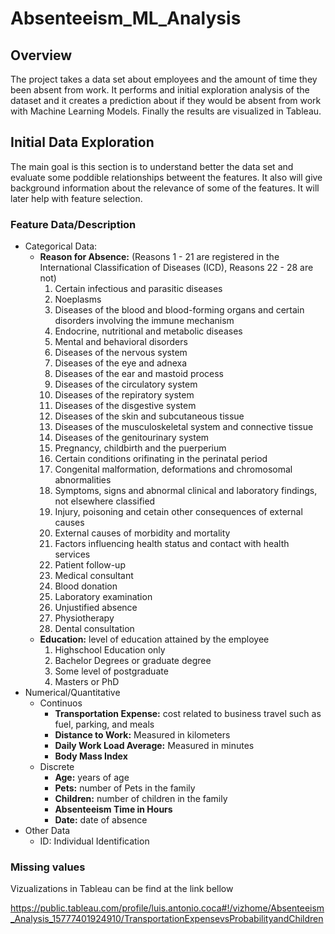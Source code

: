 # Absenteeism_ML_Analysis
## Overview
The project takes a data set about employees and the amount of time they been absent from work. It performs and initial exploration analysis of the dataset and it creates a prediction about if they would be absent from work with Machine Learning Models. Finally the results are visualized in Tableau.

## Initial Data Exploration
The main goal is this section is to understand better the data set and evaluate some poddible relationships betweent the features. It also will give background information about the relevance of some of the features. It will later help with feature selection.

### Feature Data/Description
+ Categorical Data:
    + **Reason for Absence:** (Reasons 1 - 21 are registered in the International Classification of Diseases (ICD), Reasons 22 - 28 are not)
        1) Certain infectious and parasitic diseases
        2. Noeplasms
        3. Diseases of the blood and blood-forming organs and certain disorders involving the immune mechanism
        4. Endocrine, nutritional and metabolic diseases
        5. Mental and behavioral disorders
        6. Diseases of the nervous system
        7. Diseases of the eye and adnexa
        8. Diseases of the ear and mastoid process
        9. Diseases of the circulatory system
        10. Diseases of the repiratory system
      11. Diseases of the disgestive system
      12. Diseases of the skin and subcutaneous tissue
      13. Diseases of the musculoskeletal system and connective tissue
      14. Diseases of the genitourinary system
      15. Pregnancy, childbirth and the puerperium
      16. Certain conditions orifinating in the perinatal period
      17. Congenital malformation, deformations and chromosomal abnormalities
      18. Symptoms, signs and abnormal clinical and laboratory findings, not elsewhere classified
      19. Injury, poisoning and cetain other consequences of external causes
      20. External causes of morbidity and mortality
      21. Factors influencing health status and contact with health services
      22. Patient follow-up
      23. Medical consultant
      24. Blood donation
      25. Laboratory examination
      26. Unjustified absence
      27. Physiotherapy
      28. Dental consultation
    + **Education:** level of education attained by the employee
      1. Highschool Education only
      2. Bachelor Degrees or graduate degree
      3. Some level of postgraduate
      4. Masters or PhD
+ Numerical/Quantitative
    + Continuos
        + **Transportation Expense:** cost related to business travel such as fuel, parking, and meals
        + **Distance to Work:** Measured in kilometers
        + **Daily Work Load Average:** Measured in minutes
        + **Body Mass Index**
    + Discrete
        + **Age:** years of age
        + **Pets:** number of Pets in the family
        + **Children:** number of children in the family
        + **Absenteeism Time in Hours**
        + **Date:** date of absence
+ Other Data
  + ID: Individual Identification
  
### Missing values

Vizualizations in Tableau can be find at the link bellow

https://public.tableau.com/profile/luis.antonio.coca#!/vizhome/Absenteeism_Analysis_15777401924910/TransportationExpensevsProbabilityandChildren

